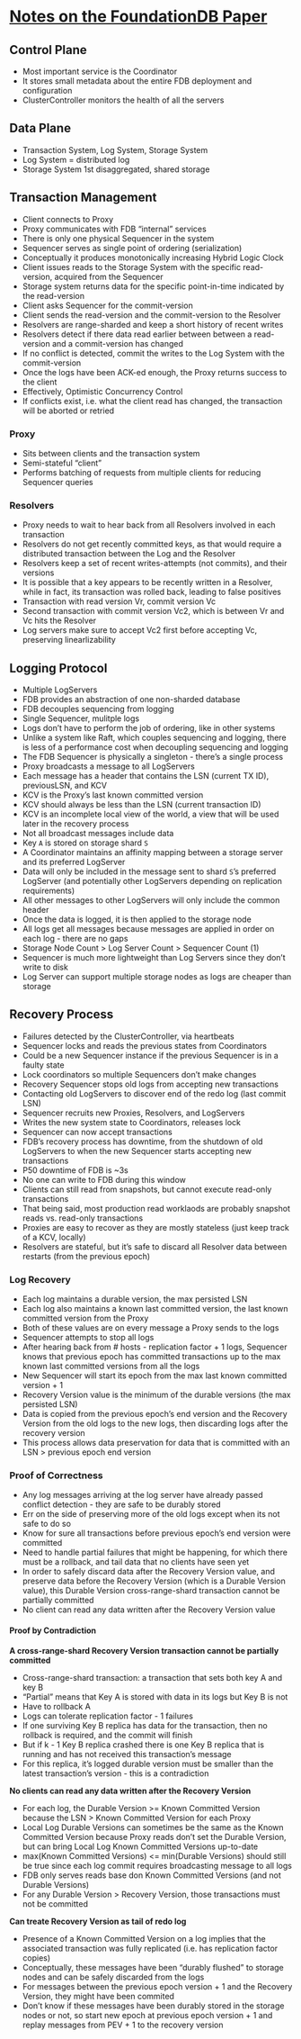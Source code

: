 # [Notes on the FoundationDB Paper](https://blog.the-pans.com/notes-on-the-foundationdb-paper/)

## Control Plane

* Most important service is the Coordinator
* It stores small metadata about the entire FDB deployment and configuration
* ClusterController monitors the health of all the servers

## Data Plane

* Transaction System, Log System, Storage System
* Log System = distributed log
* Storage System 1st disaggregated, shared storage

## Transaction Management

* Client connects to Proxy
* Proxy communicates with FDB “internal” services
* There is only one physical Sequencer in the system
* Sequencer serves as single point of ordering (serialization)
* Conceptually it produces monotonically increasing Hybrid Logic Clock
* Client issues reads to the Storage System with the specific read-version, acquired from the Sequencer
* Storage system returns data for the specific point-in-time indicated by the read-version
* Client asks Sequencer for the commit-version
* Client sends the read-version and the commit-version to the Resolver
* Resolvers are range-sharded and keep a short history of recent writes
* Resolvers detect if there data read earlier between between a read-version and a commit-version has changed
* If no conflict is detected, commit the writes to the Log System with the commit-version
* Once the logs have been ACK-ed enough, the Proxy returns success to the client
* Effectively, Optimistic Concurrency Control
* If conflicts exist, i.e. what the client read has changed, the transaction will be aborted or retried

### Proxy

* Sits between clients and the transaction system
* Semi-stateful “client”
* Performs batching of requests from multiple clients for reducing Sequencer queries

### Resolvers

* Proxy needs to wait to hear back from all Resolvers involved in each transaction
* Resolvers do not get recently committed keys, as that would require a distributed transaction between the Log and the Resolver
* Resolvers keep a set of recent writes-attempts (not commits), and their versions
* It is possible that a key appears to be recently written in a Resolver, while in fact, its transaction was rolled back, leading to false positives
* Transaction with read version Vr, commit version Vc
* Second transaction with commit version Vc2, which is between Vr and Vc hits the Resolver
* Log servers make sure to accept Vc2 first before accepting Vc, preserving linearlizability

## Logging Protocol

* Multiple LogServers
* FDB provides an abstraction of one non-sharded database
* FDB decouples sequencing from logging
* Single Sequencer, mulitple logs
* Logs don’t have to perform the job of ordering, like in other systems
* Unlike a system like Raft, which couples sequencing and logging, there is less of a performance cost when decoupling sequencing and logging
* The FDB Sequencer is physically a singleton - there’s a single process
* Proxy broadcasts a message to all LogServers
* Each message has a header that contains the LSN (current TX ID), previousLSN, and KCV
* KCV is the Proxy’s last known committed version
* KCV should always be less than the LSN (current transaction ID)
* KCV is an incomplete local view of the world, a view that will be used later in the recovery process
* Not all broadcast messages include data
* Key `A` is stored on storage shard `S`
* A Coordinator maintains an affinity mapping between a storage server and its preferred LogServer
* Data will only be included in the message sent to shard `S`’s preferred LogServer (and potentially other LogServers depending on replication requirements)
* All other messages to other LogServers will only include the common header
* Once the data is logged, it is then applied to the storage node
* All logs get all messages because messages are applied in order on each log - there are no gaps
* Storage Node Count > Log Server Count > Sequencer Count (1)
* Sequencer is much more lightweight than Log Servers since they don’t write to disk
* Log Server can support multiple storage nodes as logs are cheaper than storage

## Recovery Process

* Failures detected by the ClusterController, via heartbeats
* Sequencer locks and reads the previous states from Coordinators
* Could be a new Sequencer instance if the previous Sequencer is in a faulty state
* Lock coordinators so multiple Sequencers don’t make changes
* Recovery Sequencer stops old logs from accepting new transactions
* Contacting old LogServers to discover end of the redo log (last commit LSN)
* Sequencer recruits new Proxies, Resolvers, and LogServers
* Writes the new system state to Coordinators, releases lock
* Sequencer can now accept transactions
* FDB’s recovery process has downtime, from the shutdown of old LogServers to when the new Sequencer starts accepting new transactions
* P50 downtime of FDB is ~3s
* No one can write to FDB during this window
* Clients can still read from snapshots, but cannot execute read-only transactions
* That being said, most production read worklaods are probably snapshot reads vs. read-only transactions
* Proxies are easy to recover as they are mostly stateless (just keep track of a KCV, locally)
* Resolvers are stateful, but it’s safe to discard all Resolver data between restarts (from the previous epoch)

### Log Recovery

* Each log maintains a durable version, the max persisted LSN
* Each log also maintains a known last committed version, the last known committed version from the Proxy
* Both of these values are on every message a Proxy sends to the logs
* Sequencer attempts to stop all logs
* After hearing back from # hosts - replication factor + 1 logs, Sequencer knows that previous epoch has committed transactions up to the max known last committed versions from all the logs
* New Sequencer will start its epoch from the max last known committed version + 1
* Recovery Version value is the minimum of the durable versions (the max persisted LSN)
* Data is copied from the previous epoch’s end version and the Recovery Version from the old logs to the new logs, then discarding logs after the recovery version
* This process allows data preservation for data that is committed with an LSN > previous epoch end version

### Proof of Correctness

* Any log messages arriving at the log server have already passed conflict detection - they are safe to be durably stored
* Err on the side of preserving more of the old logs except when its not safe to do so
* Know for sure all transactions before previous epoch’s end version were committed
* Need to handle partial failures that might be happening, for which there must be a rollback, and tail data that no clients have seen yet
* In order to safely discard data after the Recovery Version value, and preserve data before the Recovery Version (which is a Durable Version value), this Durable Version cross-range-shard transaction cannot be partially committed
* No client can read any data written after the Recovery Version value

#### Proof by Contradiction

**A cross-range-shard Recovery Version transaction cannot be partially committed**

* Cross-range-shard transaction: a transaction that sets both key A and key B
* “Partial” means that Key A is stored with data in its logs but Key B is not
* Have to rollback A
* Logs can tolerate replication factor - 1 failures
* If one surviving Key B replica has data for the transaction, then no rollback is required, and the commit will finish
* But if k - 1 Key B replica crashed there is one Key B replica that is running and has not received this transaction’s message
* For this replica, it’s logged durable version must be smaller than the latest transaction’s version - this is a contradiction

**No clients can read any data written after the Recovery Version**

* For each log, the Durable Version >= Known Committed Version because the LSN > Known Committed Version for each Proxy
* Local Log Durable Versions can sometimes be the same as the Known Committed Version because Proxy reads don’t set the Durable Version, but can bring Local Log Known Committed Versions up-to-date
* max(Known Committed Versions) <= min(Durable Versions) should still be true since each log commit requires broadcasting message to all logs
* FDB only serves reads base don Known Committed Versions (and not Durable Versions)
* For any Durable Version > Recovery Version, those transactions must not be committed

**Can treate Recovery Version as tail of redo log**

* Presence of a Known Committed Version on a log implies that the associated transaction was fully replicated (i.e. has replication factor copies)
* Conceptually, these messages have been “durably flushed” to storage nodes and can be safely discarded from the logs
* For messages between the previous epoch version + 1 and the Recovery Version, they might have been commited
* Don’t know if these messages have been durably stored in the storage nodes or not, so start new epoch at previous epoch version + 1 and replay messages from PEV + 1 to the recovery version

